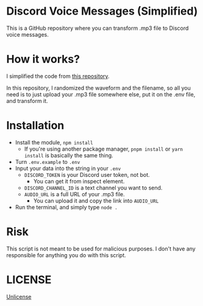 # Discord Voice Messages (Simplified)
This is a GitHub repository where you can transform .mp3 file to Discord voice messages.

# How it works?
I simplified the code from [this repository](https://github.com/kbd0t/Discord-Voice-Secret-Message).

In this repository, I randomized the waveform and the filename, so all you need is to just upload your .mp3 file somewhere else, put it on the .env file, and transform it.

# Installation
- Install the module, `npm install`
  - If you're using another package manager, `pnpm install` or `yarn install` is basically the same thing.
- Turn `.env.example` to `.env`
- Input your data into the string in your `.env`
  - `DISCORD_TOKEN` is your Discord user token, not bot.
    - You can get it from inspect element.
  - `DISCORD_CHANNEL_ID` is a text channel you want to send.
  - `AUDIO_URL` is a full URL of your .mp3 file. 
    - You can upload it and copy the link into `AUDIO_URL`
- Run the terminal, and simply type `node .`

# Risk
This script is not meant to be used for malicious purposes. I don't have any responsible for anything you do with this script.

# LICENSE
[Unlicense](LICENSE)